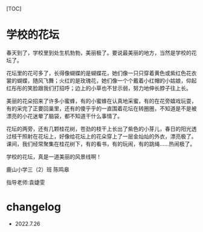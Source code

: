 [TOC]
# 学校的花坛

春天到了，学校里到处生机勃勃，美丽极了。要说最美丽的地方，当然是学校的花坛了。

花坛里的花可多了，长得像蝴蝶的是蝴蝶花，她们像一只只穿着黄色或紫红色花衣裳的蝴蝶，随风飞舞；火红的是玫瑰花，她们像一个个戴着小红帽的小姑娘，仰起红彤彤的笑脸跟我们打招呼；边上的小草也不甘示弱，努力地伸长脖子往上长。

美丽的花朵招来了许多小蜜蜂，有的小蜜蜂在认真地采蜜，有的在花旁嬉戏玩耍，有的采完了正要回巢里，还有的傻乎乎的一直围着花坛在转圈圈，不知道是不是被漂亮的小花迷晕了脑袋，都不知道干什么事情了。

花坛的两旁，还有几颗桂花树，苍劲的枝干上长出了紫色的小芽儿，春日的阳光透过枝干照射在花坛上，好像给花坛上的花朵穿上了一层金灿灿的外衣，漂亮极了。课间，我们经常聚集在桂花树下，有的看书，有的玩闹，有的跳绳……热闹极了。

学校的花坛，真是一道美丽的风景线啊！



鹿山小学三（2）班 陈鸣皋

指导老师:袁婕雯


# changelog
- 2022.7.26

